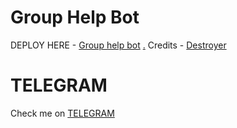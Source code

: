 # Group Help Bot

DEPLOY HERE - [Group help bot](https://dashboard.heroku.com/new?button-url=https%3A%2F%2Fgithub.com%2Flopcoder482%2FGroup-help-bot-&template=https%3A%2F%2Fgithub.com%2Flegendx22%2FGRANDROBOT)
[.](https://heroku.com/deploy)
Credits - [Destroyer](https://t.me/swami_2_0_0_5)

# TELEGRAM
Check me on [TELEGRAM](https://t.me/pokehelp1_bot)

